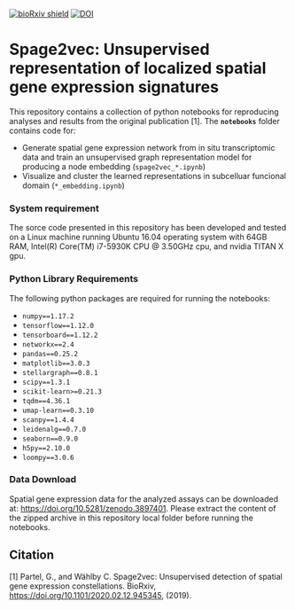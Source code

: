 [![bioRxiv shield](https://img.shields.io/badge/bioRxiv-10.1101/765842-red.svg)](https://doi.org/10.1101/2020.02.12.945345)
[![DOI](https://zenodo.org/badge/239975864.svg)](https://zenodo.org/badge/latestdoi/239975864)

# Spage2vec: Unsupervised representation of localized spatial gene expression signatures


This repository contains a collection of python notebooks for reproducing analyses and results from the original publication [1]. The **`notebooks`** folder contains code for:
  - Generate spatial gene expression network from in situ transcriptomic data and train an unsupervised graph representation model for producing a node embedding (`spage2vec_*.ipynb`)
  - Visualize and cluster the learned representations in subcelluar funcional domain (`*_embedding.ipynb`)

### System requirement
The sorce code presented in this repository has been developed and tested on a Linux machine running Ubuntu 16.04 operating system with 64GB RAM, Intel(R) Core(TM) i7-5930K CPU @ 3.50GHz cpu, and nvidia TITAN X gpu.

### Python Library Requirements
The following python packages are required for running the notebooks:
  - `numpy==1.17.2`
  - `tensorflow==1.12.0`
  - `tensorboard==1.12.2`
  - `networkx==2.4`
  - `pandas==0.25.2`
  - `matplotlib==3.0.3`
  - `stellargraph==0.8.1`
  - `scipy==1.3.1`
  - `scikit-learn>=0.21.3`
  - `tqdm==4.36.1`
  - `umap-learn==0.3.10`
  - `scanpy==1.4.4`
  - `leidenalg==0.7.0`
  - `seaborn==0.9.0`
  - `h5py==2.10.0`
  - `loompy==3.0.6`

### Data Download
Spatial gene expression data for the analyzed assays can be downloaded at: https://doi.org/10.5281/zenodo.3897401. Please extract the content of the zipped archive in this repository local folder before running the notebooks.

## Citation
[1] Partel, G., and Wählby C. Spage2vec: Unsupervised detection of spatial gene expression constellations. BioRxiv, https://doi.org/10.1101/2020.02.12.945345, (2019).
